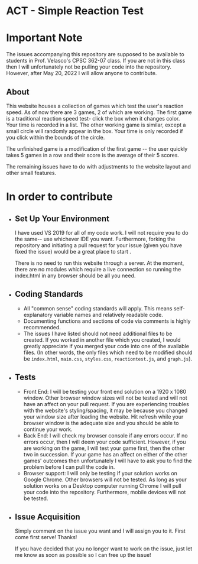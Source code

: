 # ACT - Simple Reaction Test

<h1> Important Note </h1>
The issues accompanying this repository are supposed to be available to students in Prof. Velasco's CPSC 362-07 class. If you are not in this class then I will unfortunately not be pulling your code into the repository. However, after May 20, 2022 I will allow anyone to contribute.

<h2> About </h2>
<p> This website houses a collection of games which test the user's reaction speed. As of now there are 3 games, 2 of which are working. The first game is a traditional reaction speed test- click the box when it changes color. Your time is recorded in a list. The other working game is similar, except a small circle will randomly appear in the box. Your time is only recorded if you click within the bounds of the circle.
</p>

The unfinished game is a modification of the first game -- the user quickly takes 5 games in a row and their score is the average of their 5 scores.

The remaining issues have to do with adjustments to the website layout and other small features.

<h1> In order to contribute </h1>
<ul>
  <li><h2> Set Up Your Environment </h2>
    <p> I have used VS 2019 for all of my code work. I will not require you to do the same-- use whichever IDE you want. Furthermore, forking the repository and initiating a pull request for your issue (given you have fixed the issue) would be a great place to start .</p>
    <p> There is no need to run this website through a server. At the moment, there are no modules which require a live connection so running the index.html in any browser should be all you need. </p>
  </li>
  
  <li><h2> Coding Standards </h2>
    <ul>
      <li> All "common sense" coding standards will apply. This means self-explanatory variable names and relatively readable code. </li>
      <li> Documenting functions and sections of code via comments is highly recommended. </li>
      <li> The issues I have listed should not need additional files to be created. If you worked in another file which you created, I would greatly appreciate if you merged your code into one of the available files. (In other words, the only files which need to be modified should be <code>index.html</code>, <code>main.css</code>, <code>styles.css</code>, <code>reactiontest.js</code>, and <code>graph.js</code>). </li>     
    </ul>
  </li>
  
  <li><h2> Tests </h2>
    <ul>
      <li> Front End: I will be testing your front end solution on a 1920 x 1080 window. Other browser window sizes will not be tested and will not have an affect on your pull request. If you are experiencing troubles with the website's styling/spacing, it may be because you changed your window size after loading the website. Hit refresh while your browser window is the adequate size and you should be able to continue your work. </li>
      <li> Back End: I will check my browser console if any errors occur. If no errors occur, then I will deem your code sufficient. However, if you are working on the game, I will test your game first, then the other two in succession. If your game has an affect on either of the other games' outcomes then unfortunately I will have to ask you to find the problem before I can pull the code in. </li>
      <li> Browser support: I will only be testing if your solution works on Google Chrome. Other browsers will not be tested. As long as your solution works on a Desktop computer running Chrome I will pull your code into the repository. Furthermore, mobile devices will not be tested. </li>     
    </ul>
  </li>
  
  <li><h2> Issue Acquisition </h2>
    <p> Simply comment on the issue you want and I will assign you to it. First come first serve! Thanks! </p>
    <p> If you have decided that you no longer want to work on the issue, just let me know as soon as possible so I can free up the issue! </p>
  </li>
  
</ul>

